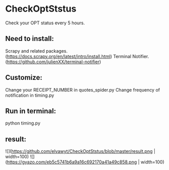 # CheckOptStstus
Check your OPT status every 5 hours.

## Need to install:
Scrapy and related packages.
(https://docs.scrapy.org/en/latest/intro/install.html)
Terminal Notifier.
(https://github.com/julienXX/terminal-notifier)

## Customize:
Change your RECEIPT_NUMBER in quotes_spider.py
Change frequency of notification in timing.py

## Run in terminal:
python timing.py

## result:
![](https://github.com/elvawyt/CheckOptStstus/blob/master/result.png | width=100)
![](https://gyazo.com/eb5c5741b6a9a16c692170a41a49c858.png | width=100)
